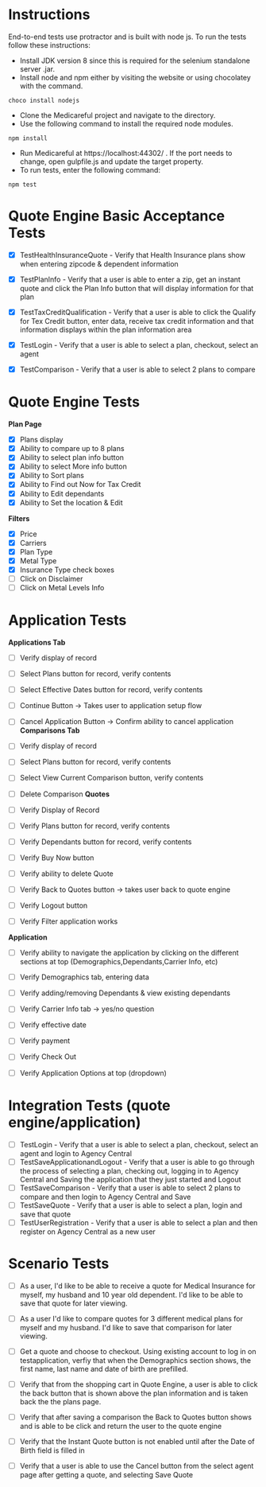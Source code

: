 Instructions
============

End-to-end tests use protractor and is built with node js. To run the tests follow these instructions:

- Install JDK version 8 since this is required for the selenium standalone server .jar. 
- Install node and npm either by visiting the website or using chocolatey with the command. 

```
choco install nodejs
```

- Clone the Medicareful project and navigate to the directory.
- Use the following command to install the required node modules.

```
npm install
```

- Run Medicareful at https://localhost:44302/ .  If the port needs to change, open gulpfile.js and update the target property.
- To run tests, enter the following command:

```
npm test
```

Quote Engine Basic Acceptance Tests
======================================

- [x] TestHealthInsuranceQuote - Verify that Health Insurance plans show when entering zipcode & dependent information


- [x] TestPlanInfo - Verify that a user is able to enter a zip, get an instant quote and click the Plan Info button that will display information for that plan


- [x] TestTaxCreditQualification - Verify that a user is able to click the Qualify for Tex Credit button, enter data, receive tax credit information and that information displays within the plan information area


- [x] TestLogin - Verify that a user is able to select a plan, checkout, select an agent


- [x] TestComparison - Verify that a user is able to select 2 plans to compare

Quote Engine Tests
=======================

**Plan Page**
- [x] Plans display
- [x] Ability to compare up to 8 plans
- [x] Ability to select plan info button
- [x] Ability to select More info button
- [x] Ability to Sort plans
- [x] Ability to Find out Now for Tax Credit
- [x] Ability to Edit dependants
- [x] Ability to Set the location & Edit

**Filters**
- [x] Price
- [x] Carriers
- [x] Plan Type
- [x] Metal Type
- [x] Insurance Type check boxes
- [ ] Click on Disclaimer
- [ ] Click on Metal Levels Info

Application Tests
======================

**Applications Tab**
- [ ] Verify display of record
- [ ] Select Plans button for record, verify contents
- [ ] Select Effective Dates button for record, verify contents
- [ ] Continue Button -> Takes user to application setup flow
- [ ] Cancel Application Button -> Confirm ability to cancel application
**Comparisons Tab**	
- [ ] Verify display of record
- [ ] Select Plans button for record, verify contents
- [ ] Select View Current Comparison button, verify contents
- [ ] Delete Comparison
**Quotes**
- [ ] Verify Display of Record
- [ ] Verify Plans button for record, verify contents
- [ ] Verify Dependants button for record, verify contents
- [ ] Verify Buy Now button
- [ ] Verify ability to delete Quote

- [ ] Verify Back to Quotes button -> takes user back to quote engine
- [ ] Verify Logout button
- [ ] Verify Filter application works

**Application**	
- [ ] Verify ability to navigate the application by clicking on the different sections at top (Demographics,Dependants,Carrier Info, etc)
- [ ] Verify Demographics tab, entering data
- [ ] Verify adding/removing Dependants & view existing dependants
- [ ] Verify Carrier Info tab -> 	yes/no question
- [ ] Verify effective date
- [ ] Verify payment
- [ ] Verify Check Out
- [ ] Verify Application Options at top (dropdown)


**Integration Tests (quote engine/application)**
=================================================
- [ ] TestLogin - Verify that a user is able to select a plan, checkout, select an agent and login to Agency Central
- [ ] TestSaveApplicationandLogout - Verify that a user is able to go through the process of selecting a plan, checking out, logging in to Agency Central and Saving the application that they just started and Logout
- [ ] TestSaveComparison - Verify that a user is able to select 2 plans to compare and then login to Agency Central and Save
- [ ] TestSaveQuote - Verify that a user is able to select a plan, login and save that quote
- [ ] TestUserRegistration - Verify that a user is able to select a plan and then register on Agency Central as a new user

**Scenario Tests**
===================
- [ ] As a user, I'd like to be able to receive a quote for Medical Insurance for myself, my husband and 10 year old dependent. I'd like to be able to save that quote for later viewing.

- [ ] As a user I'd like to compare quotes for 3 different medical plans for myself and my husband. I'd like to save that comparison for later viewing. 

- [ ] Get a quote and choose to checkout. Using existing account to log in on testapplication, verfiy that when the Demographics section shows, the first name, last name and date of birth are prefilled.

- [ ] Verify that from the shopping cart in Quote Engine, a user is able to click the back button that is shown above the plan information and is taken back the the plans page.

- [ ] Verify that after saving a comparison the Back to Quotes button shows and is able to be click and return the user to the quote engine

- [ ] Verify that the Instant Quote button is not enabled until after the Date of Birth field is filled in

- [ ] Verify that a user is able to use the Cancel button from the select agent page after getting a quote, and selecting Save Quote

